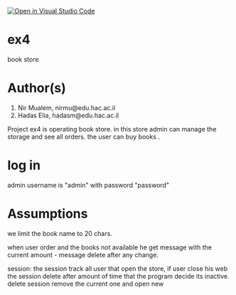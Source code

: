 [![Open in Visual Studio Code](https://classroom.github.com/assets/open-in-vscode-c66648af7eb3fe8bc4f294546bfd86ef473780cde1dea487d3c4ff354943c9ae.svg)](https://classroom.github.com/online_ide?assignment_repo_id=7975750&assignment_repo_type=AssignmentRepo)
# ex4
book store
<h1>Author(s)</h1>
<ol>
<li>Nir Mualem, nirmu@edu.hac.ac.il</li>
<li>Hadas Elia, hadasm@edu.hac.ac.il</li>
</ol>

<p>Project ex4 is operating book store.
in this store admin can manage the storage and see
all orders. the user can buy books </a>.</p>


<h1>log in</h1>
<p>admin username is "admin" with password "password"</p>

<h1>Assumptions</h1>
<p>
we limit the book name to 20 chars. 
</p>
<p>
when user order and the books not available he get message with
the current amount - message delete after any change.
</p>
<p>
session: the session track all user that open the store, if user close his web the session delete after amount of time that the
program decide its inactive. delete session remove the current one and open new
</p>
